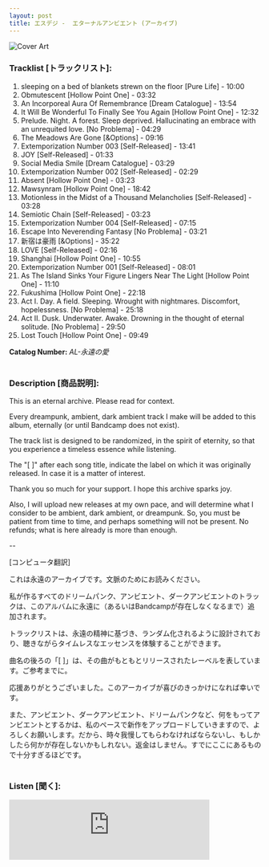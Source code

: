 ```yaml
---
layout: post
title: エスデジ -  エターナルアンビエント (アーカイブ)
---
```


![Cover Art]({{site.baseurl}}/assets/images/永遠の愛-Cover.jpg)


### __Tracklist [トラックリスト]:__

1. sleeping on a bed of blankets strewn on the floor [Pure Life] - 10:00
2. Obmutescent [Hollow Point One] - 03:32
3. An Incorporeal Aura Of Remembrance [Dream Catalogue] - 13:54
4. It Will Be Wonderful To Finally See You Again [Hollow Point One] - 12:32
5. Prelude. Night. A forest. Sleep deprived. Hallucinating an embrace with an unrequited love. [No Problema] - 04:29
6. The Meadows Are Gone [&Options] - 09:16
7. Extemporization Number 003 [Self-Released] - 13:41
8. JOY [Self-Released] - 01:33
9. Social Media Smile [Dream Catalogue] - 03:29
10. Extemporization Number 002 [Self-Released] - 02:29
11. Absent [Hollow Point One] - 03:23
12. Mawsynram [Hollow Point One] - 18:42
13. Motionless in the Midst of a Thousand Melancholies [Self-Released] - 03:28
14. Semiotic Chain [Self-Released] - 03:23
15. Extemporization Number 004 [Self-Released] - 07:15
16. Escape Into Neverending Fantasy [No Problema] - 03:21
17. 新宿は豪雨 [&Options] - 35:22
18. LOVE [Self-Released] - 02:16
19. Shanghai [Hollow Point One] - 10:55
20. Extemporization Number 001 [Self-Released] - 08:01
21. As The Island Sinks Your Figure Lingers Near The Light [Hollow Point One] - 11:10
22. Fukushima [Hollow Point One] - 22:18
23. Act I. Day. A field. Sleeping. Wrought with nightmares. Discomfort, hopelessness. [No Problema] - 25:18
24. Act II. Dusk. Underwater. Awake. Drowning in the thought of eternal solitude. [No Problema] - 29:50
25. Lost Touch [Hollow Point One] - 09:49

**Catalog Number:** _AL-永遠の愛_ <br/><br/>

### __Description [商品説明]:__

This is an eternal archive. Please read for context.

Every dreampunk, ambient, dark ambient track I make will be added to this album, eternally (or until Bandcamp does not exist).

The track list is designed to be randomized, in the spirit of eternity, so that you experience a timeless essence while listening.

The "[ ]" after each song title, indicate the label on which it was originally released. In case it is a matter of interest.

Thank you so much for your support. I hope this archive sparks joy.

Also, I will upload new releases at my own pace, and will determine what I consider to be ambient, dark ambient, or dreampunk. So, you must be patient from time to time, and perhaps something will not be present. No refunds; what is here already is more than enough.

--

[コンピュータ翻訳]

これは永遠のアーカイブです。文脈のためにお読みください。

私が作るすべてのドリームパンク、アンビエント、ダークアンビエントのトラックは、このアルバムに永遠に（あるいはBandcampが存在しなくなるまで）追加されます。

トラックリストは、永遠の精神に基づき、ランダム化されるように設計されており、聴きながらタイムレスなエッセンスを体験することができます。

曲名の後ろの「[ ]」は、その曲がもともとリリースされたレーベルを表しています。ご参考までに。

応援ありがとうございました。このアーカイブが喜びのきっかけになれば幸いです。

また、アンビエント、ダークアンビエント、ドリームパンクなど、何をもってアンビエントとするかは、私のペースで新作をアップロードしていきますので、よろしくお願いします。だから、時々我慢してもらわなければならないし、もしかしたら何かが存在しないかもしれない。返金はしません。すでにここにあるもので十分すぎるほどです。 <br/><br/>

### __Listen [聞く]:__

<iframe style="border: 0; width: 400px; height: 120px;" src="https://bandcamp.com/EmbeddedPlayer/album=2987537130/size=large/bgcol=ffffff/linkcol=333333/tracklist=false/artwork=small/transparent=true/" seamless><a href="https://angellips.bandcamp.com/album/--3">エターナルアンビエント (アーカイブ) by エスデジ</a></iframe>

<br/><br/>
